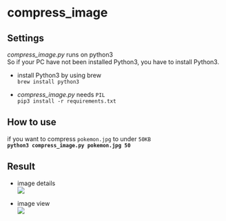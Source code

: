 # compress_image

## Settings
*compress_image.py* runs on python3  
So if your PC have not been installed Python3, you have to install Python3.
* install Python3 by using brew  
`brew install python3`

* *compress_image.py* needs `PIL`  
`pip3 install -r requirements.txt`


## How to use
if you want to compress `pokemon.jpg` to under `50KB`  
**`python3 compress_image.py pokemon.jpg 50`**


## Result
* image details  
![](http://7110.secret.jp/www/images/file-details.png
)

* image view  
![](http://7110.secret.jp/www/images/before-after.png)
